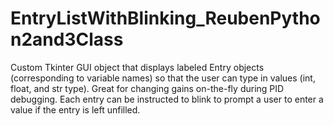 # EntryListWithBlinking_ReubenPython2and3Class
Custom Tkinter GUI object that displays labeled Entry objects (corresponding to variable names) so that the user can type in values (int, float, and str type). Great for changing gains on-the-fly during PID debugging. Each entry can be instructed to blink to prompt a user to enter a value if the entry is left unfilled.
